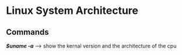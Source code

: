 <h1> Linux System Architecture </h1>
<h2> Commands </h2> 

***$uname -a*** --> show the kernal version and the architecture of the cpu 